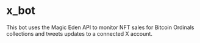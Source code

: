 # x_bot
This bot uses the Magic Eden API to monitor NFT sales for Bitcoin Ordinals collections and tweets updates to a connected X account.
